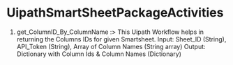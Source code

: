 # UipathSmartSheetPackageActivities
1. get_ColumnID_By_ColumnName :> 
  This Uipath Workflow helps in returning the Columns IDs for given Smartsheet. 
  Input: Sheet_ID (String), API_Token (String), Array of Column Names (String array)
  Output: Dictionary with Column Ids & Column Names (Dictionary)

